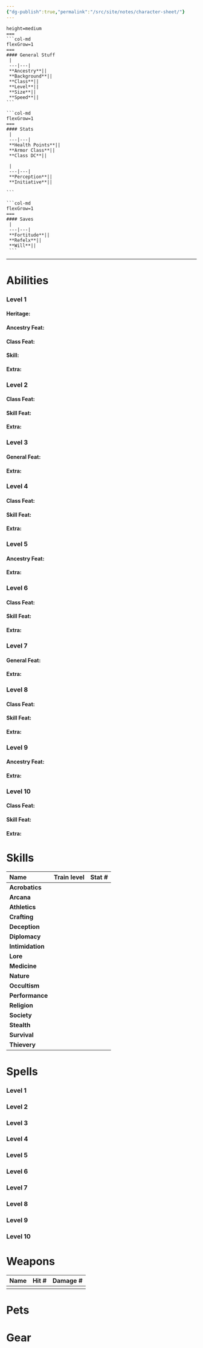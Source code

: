 ```yaml
---
{"dg-publish":true,"permalink":"/src/site/notes/character-sheet/"}
---
```




````col
height=medium
===
```col-md
flexGrow=1
===
#### General Stuff
 |
 ---|---|
 **Ancestry**||
 **Background**||
 **Class**||
 **Level**||
 **Size**||
 **Speed**||
```

```col-md
flexGrow=1
===
#### Stats
 |
 ---|---|
 **Health Points**||
 **Armor Class**||
 **Class DC**||

 |
 ---|---|
 **Perception**||
 **Initiative**||

```

```col-md
flexGrow=1
===
#### Saves
 |
 ---|---|
 **Fortitude**||
 **Refelx**||
 **Will**||
 ```
````

---
# Abilities

### Level 1
#### Heritage:

#### Ancestry Feat:

#### Class Feat:

#### Skill:

#### Extra:


### Level 2
#### Class Feat:

#### Skill Feat:

#### Extra:

### Level 3
#### General Feat:

#### Extra:

### Level 4
#### Class Feat:

#### Skill Feat:

#### Extra:

### Level 5
#### Ancestry Feat:

#### Extra:

### Level 6
#### Class Feat:

#### Skill Feat:

#### Extra:

### Level 7
#### General Feat:

#### Extra:

### Level 8
#### Class Feat:

#### Skill Feat:

#### Extra:

### Level 9
#### Ancestry Feat:

#### Extra:

### Level 10
#### Class Feat:

#### Skill Feat:

#### Extra:




# Skills

| Name             | Train level | Stat # |
| :--------------- | ----------- | ------ |
| **Acrobatics**   |             |        |
| **Arcana**       |             |        |
| **Athletics**    |             |        |
| **Crafting**     |             |        |
| **Deception**    |             |        |
| **Diplomacy**    |             |        |
| **Intimidation** |             |        |
| **Lore**         |             |        |
| **Medicine**     |             |        |
| **Nature**       |             |        |
| **Occultism**    |             |        |
| **Performance**  |             |        |
| **Religion**     |             |        |
| **Society**      |             |        |
| **Stealth**      |             |        |
| **Survival**     |             |        |
| **Thievery**     |             |        |
# Spells

### Level 1

### Level 2

### Level 3

### Level 4

### Level 5

### Level 6

### Level 7

### Level 8

### Level 9

### Level 10

# Weapons

| Name | Hit # | Damage # |
| ---- | ----- | -------- |
|      |       |          |

# Pets

# Gear
